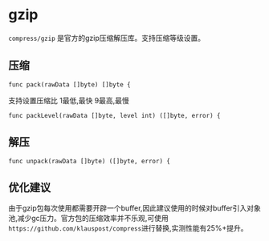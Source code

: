 # gzip 
`compress/gzip` 是官方的gzip压缩解压库。支持压缩等级设置。

## 压缩 
```
func pack(rawData []byte) []byte {
```

支持设置压缩比
1最低,最快
9最高,最慢
```
func packLevel(rawData []byte, level int) ([]byte, error) {
```

## 解压
```
func unpack(rawData []byte) ([]byte, error) {
```

## 优化建议
由于gzip包每次使用都需要开辟一个buffer,因此建议使用的时候对buffer引入对象池,减少gc压力。官方包的压缩效率并不乐观,可使用`https://github.com/klauspost/compress`进行替换,实测性能有25%+提升。